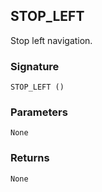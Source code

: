 ## STOP\_LEFT

Stop left navigation.


### Signature

`STOP_LEFT ()`


### Parameters

`None`


### Returns

`None`